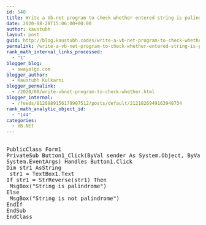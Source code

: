```yaml
---
id: 540
title: Write a Vb.net program to check whether entered string is palindrome or not.
date: 2020-08-28T15:06:00+00:00
author: kaustubh
layout: post
guid: http://blog.kaustubh.codes/write-a-vb-net-program-to-check-whether-entered-string-is-palindrome-or-not/
permalink: /write-a-vb-net-program-to-check-whether-entered-string-is-palindrome-or-not/
rank_math_internal_links_processed:
  - "1"
blogger_blog:
  - swayalgo.com
blogger_author:
  - Kaustubh Kulkarni
blogger_permalink:
  - /2020/08/write-vbnet-program-to-check-whether.html
blogger_internal:
  - /feeds/8126989156179907512/posts/default/2121826949163948734
rank_math_analytic_object_id:
  - "144"
categories:
  - VB.NET
---
```

<pre><br />PublicClass Form1<br />PrivateSub Button1_Click(ByVal sender As System.Object, ByVal e As<br />System.EventArgs) Handles Button1.Click<br />Dim str1 AsString<br /> str1 = TextBox1.Text<br />If str1 = StrReverse(str1) Then<br /> MsgBox("String is palindrome")<br />Else<br /> MsgBox("String is not palindrome")<br />EndIf<br />EndSub<br />EndClass<br /><br /></pre>